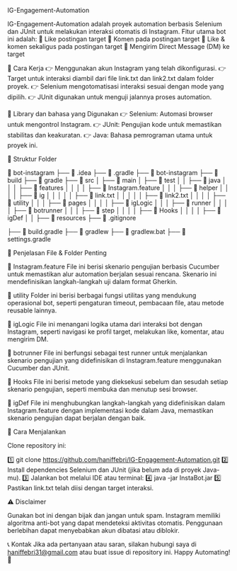 IG-Engagement-Automation

IG-Engagement-Automation adalah proyek automation berbasis Selenium dan JUnit untuk melakukan interaksi otomatis di Instagram. Fitur utama bot ini adalah:
🔹 Like postingan target
🔹 Komen pada postingan target
🔹 Like & komen sekaligus pada postingan target
🔹 Mengirim Direct Message (DM) ke target

📌 Cara Kerja
👉 Menggunakan akun Instagram yang telah dikonfigurasi.
👉 Target untuk interaksi diambil dari file link.txt dan link2.txt dalam folder proyek.
👉 Selenium mengotomatisasi interaksi sesuai dengan mode yang dipilih.
👉 JUnit digunakan untuk menguji jalannya proses automation.

🚀 Library dan bahasa yang Digunakan
👉 Selenium: Automasi browser untuk mengontrol Instagram.
👉 JUnit: Pengujian kode untuk memastikan stabilitas dan keakuratan.
👉 Java: Bahasa pemrograman utama untuk proyek ini.

📂 Struktur Folder

📂 bot-instagram
 ├── 📂 .idea
 ├── 📂 .gradle
 ├── 📂 bot-instagram
 ├── 📂 build
 ├── 📂 gradle
 ├── 📂 src
 │   ├── 📂 main
 │   ├── 📂 test
 │   │   ├── 📂 java
 │   │   │   ├── 📂 features
 │   │   │   │   ├── 📜 Instagram.feature
 │   │   │   ├── 📂 helper
 │   │   │   │   ├── 📂 ig
 │   │   │   │   │   ├── 📜 link.txt
 │   │   │   │   │   ├── 📜 link2.txt
 │   │   │   │   ├── 📂 utility
 │   │   │   ├── 📂 pages
 │   │   │   │   ├── 📜 igLogic
 │   │   │   ├── 📂 runner
 │   │   │   │   ├── 📜 botrunner
 │   │   │   ├── 📂 step
 │   │   │   │   ├── 📜 Hooks
 │   │   │   │   ├── 📜 igDef
 │   │   ├── 📂 resources
 ├── 📜 .gitignore
 
 ├── 📜 build.gradle
 ├── 📜 gradlew
 ├── 📜 gradlew.bat
 ├── 📜 settings.gradle


📄 Penjelasan File & Folder Penting

🔹 Instagram.feature
File ini berisi skenario pengujian berbasis Cucumber untuk memastikan alur automation berjalan sesuai rencana. Skenario ini mendefinisikan langkah-langkah uji dalam format Gherkin.

🔹 utility
Folder ini berisi berbagai fungsi utilitas yang mendukung operasional bot, seperti pengaturan timeout, pembacaan file, atau metode reusable lainnya.

🔹 igLogic
File ini menangani logika utama dari interaksi bot dengan Instagram, seperti navigasi ke profil target, melakukan like, komentar, atau mengirim DM.

🔹 botrunner
File ini berfungsi sebagai test runner untuk menjalankan skenario pengujian yang didefinisikan di Instagram.feature menggunakan Cucumber dan JUnit.

🔹 Hooks
File ini berisi metode yang dieksekusi sebelum dan sesudah setiap skenario pengujian, seperti membuka dan menutup sesi browser.

🔹 igDef
File ini menghubungkan langkah-langkah yang didefinisikan dalam Instagram.feature dengan implementasi kode dalam Java, memastikan skenario pengujian dapat berjalan dengan baik.

🔧 Cara Menjalankan

Clone repository ini:

1️⃣ git clone https://github.com/haniffebri/IG-Engagement-Automation.git
2️⃣ Install dependencies Selenium dan JUnit (jika belum ada di proyek Java-mu).
3️⃣ Jalankan bot melalui IDE atau terminal:
4️⃣ java -jar InstaBot.jar
5️⃣ Pastikan link.txt telah diisi dengan target interaksi.

⚠️ Disclaimer

Gunakan bot ini dengan bijak dan jangan untuk spam.
Instagram memiliki algoritma anti-bot yang dapat mendeteksi aktivitas otomatis.
Penggunaan berlebihan dapat menyebabkan akun dibatasi atau diblokir.

📞 Kontak
Jika ada pertanyaan atau saran, silakan hubungi saya di haniffebri31@gmail.com atau buat issue di repository ini.
Happy Automating! 🚀

